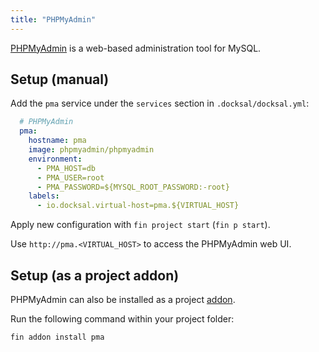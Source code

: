 ```yaml
---
title: "PHPMyAdmin"
---
```



[PHPMyAdmin](https://www.phpmyadmin.net/) is a web-based administration tool for MySQL.


## Setup (manual)

Add the `pma` service under the `services` section in `.docksal/docksal.yml`:

```yaml
  # PHPMyAdmin
  pma:
    hostname: pma
    image: phpmyadmin/phpmyadmin
    environment:
      - PMA_HOST=db
      - PMA_USER=root
      - PMA_PASSWORD=${MYSQL_ROOT_PASSWORD:-root}
    labels:
      - io.docksal.virtual-host=pma.${VIRTUAL_HOST}
```

Apply new configuration with `fin project start` (`fin p start`).

Use `http://pma.<VIRTUAL_HOST>` to access the PHPMyAdmin web UI.


## Setup (as a project addon)

PHPMyAdmin can also be installed as a project [addon](https://github.com/docksal/addons/tree/master/pma). 

Run the following command within your project folder:

```bash
fin addon install pma
```
